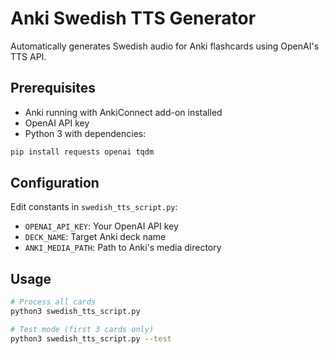 # Anki Swedish TTS Generator

Automatically generates Swedish audio for Anki flashcards using OpenAI's TTS API.

## Prerequisites

- Anki running with AnkiConnect add-on installed
- OpenAI API key
- Python 3 with dependencies:

```bash
pip install requests openai tqdm
```

## Configuration

Edit constants in `swedish_tts_script.py`:

- `OPENAI_API_KEY`: Your OpenAI API key
- `DECK_NAME`: Target Anki deck name
- `ANKI_MEDIA_PATH`: Path to Anki's media directory

## Usage

```bash
# Process all cards
python3 swedish_tts_script.py

# Test mode (first 3 cards only)
python3 swedish_tts_script.py --test
```